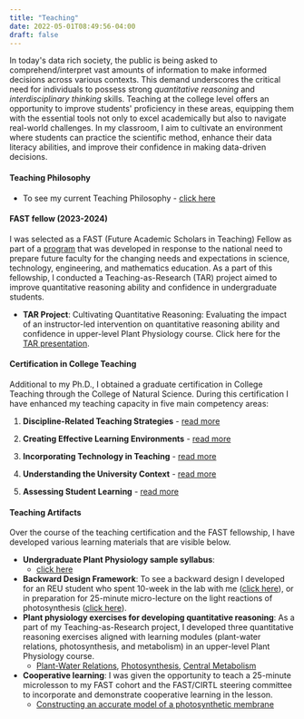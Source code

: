 ```yaml
---
title: "Teaching"
date: 2022-05-01T08:49:56-04:00
draft: false
---
```


In today's data rich society, the public is being asked to comprehend/interpret vast amounts of information to make informed decisions across various contexts. This demand underscores the critical need for individuals to possess strong *quantitative reasoning* and *interdisciplinary thinking* skills. Teaching at the college level offers an opportunity to improve students' proficiency in these areas, equipping them with the essential tools not only to excel academically but also to navigate real-world challenges. In my classroom, I aim to cultivate an environment where students can practice the scientific method, enhance their data literacy abilities, and improve their confidence in making data-driven decisions.  

<!--- See my [blog](/posts) for my current thoughts on teaching and learning! -->

#### Teaching Philosophy
* To see my current Teaching Philosophy - [click here](/TeachingPhilosophy_2024.pdf)

#### FAST fellow (2023-2024)
I was selected as a FAST (Future Academic Scholars in Teaching) Fellow as part of a  [program](https://grad.msu.edu/fast) that was developed in response to the national need to prepare future faculty for the changing needs and expectations in science, technology, engineering, and mathematics education. As a part of this fellowship, I conducted a Teaching-as-Research (TAR) project aimed to improve quantitative reasoning ability and confidence in undergraduate students. 

* **TAR Project**: Cultivating Quantitative Reasoning: Evaluating the impact of an instructor-led intervention on quantitative reasoning ability and confidence in upper-level Plant Physiology course. Click here for the [TAR presentation](/TAR_Presentation.pdf). 

#### Certification in College Teaching 
Additional to my Ph.D., I obtained a graduate certification in College Teaching through the College of Natural Science. During this certification I have enhanced my teaching capacity in five main competency areas:

1. **Discipline-Related Teaching Strategies** - [read more](/Comp1.pdf)

2. **Creating Effective Learning Environments** - [read more](/Comp2_PDF.pdf)

3. **Incorporating Technology in Teaching** - [read more](/Comp3_PDF.pdf)

4. **Understanding the University Context** - [read more](/Comp4_PDF.pdf)

5. **Assessing Student Learning** - [read more](/Comp5_PDF.pdf) 

#### Teaching Artifacts
Over the course of the teaching certification and the FAST fellowship, I have developed various learning materials that are visible below.

 * **Undergraduate Plant Physiology sample syllabus**: 
    * [click here](/PlantPhysiology_Syllabus.pdf)
 * **Backward Design Framework**: To see a backward design I developed for an REU student who spent 10-week in the lab with me ([click here](/BackwardsDesign_REU.pdf)), or in preparation for 25-minute micro-lecture on the light reactions of photosynthesis ([click here](/BackwardsDesign_Photosynthesis.pdf)).
 * **Plant physiology exercises for developing quantitative reasoning**: As a part of my Teaching-as-Research project, I developed three quantitative reasoning exercises aligned with learning modules (plant-water relations, photosynthesis, and metabolism) in an upper-level Plant Physiology course.
    * [Plant-Water Relations](/QRE_PlantWaterRelations.pdf), [Photosynthesis](/QRE_Photosynthesis.pdf), [Central Metabolism](/QRE_Metabolism.pdf)
 * **Cooperative learning**: I was given the opportunity to teach a 25-minute microlesson to my FAST cohort and the FAST/CIRTL steering committee to incorporate and demonstrate cooperative learning in the lesson.
    * [Constructing an accurate model of a photosynthetic membrane](/CollaborativeLearning_Microteaching.pdf)

